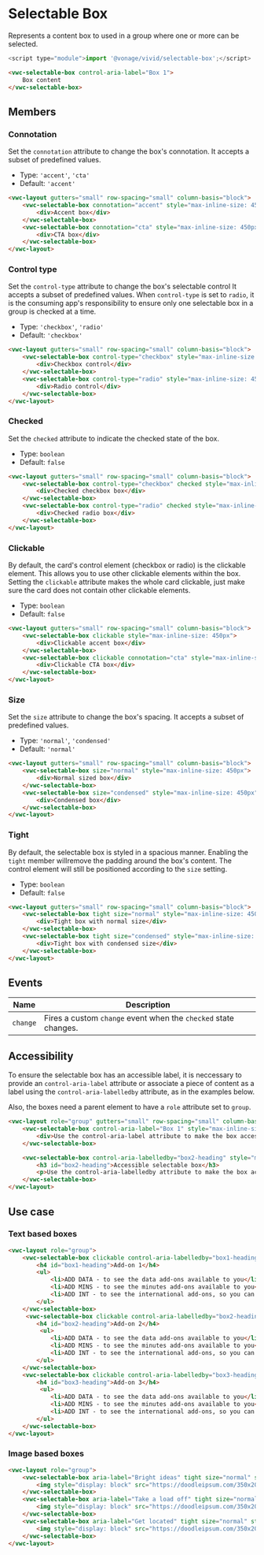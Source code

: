 # Selectable Box

Represents a content box to used in a group where one or more can be selected.

```js
<script type="module">import '@vonage/vivid/selectable-box';</script>
```

```html preview
<vwc-selectable-box control-aria-label="Box 1">
    Box content
</vwc-selectable-box>
```

## Members

### Connotation

Set the `connotation` attribute to change the box's connotation.
It accepts a subset of predefined values.

- Type: `'accent'`, `'cta'`
- Default: `'accent'`

```html preview
<vwc-layout gutters="small" row-spacing="small" column-basis="block">
    <vwc-selectable-box connotation="accent" style="max-inline-size: 450px">
        <div>Accent box</div>
    </vwc-selectable-box>
    <vwc-selectable-box connotation="cta" style="max-inline-size: 450px">
        <div>CTA box</div>
    </vwc-selectable-box>
</vwc-layout>
```

### Control type

Set the `control-type` attribute to change the box's selectable control
It accepts a subset of predefined values.
When `control-type` is set to `radio`, it is the consuming app's responsibility to ensure only one selectable box in a group is checked at a time.

- Type: `'checkbox'`, `'radio'`
- Default: `'checkbox'`

```html preview
<vwc-layout gutters="small" row-spacing="small" column-basis="block">
    <vwc-selectable-box control-type="checkbox" style="max-inline-size: 450px">
        <div>Checkbox control</div>
    </vwc-selectable-box>
    <vwc-selectable-box control-type="radio" style="max-inline-size: 450px">
        <div>Radio control</div>
    </vwc-selectable-box>
</vwc-layout>
```

### Checked

Set the `checked` attribute to indicate the checked state of the box.

- Type: `boolean`
- Default: `false`

```html preview
<vwc-layout gutters="small" row-spacing="small" column-basis="block">
    <vwc-selectable-box control-type="checkbox" checked style="max-inline-size: 450px">
        <div>Checked checkbox box</div>
    </vwc-selectable-box>
    <vwc-selectable-box control-type="radio" checked style="max-inline-size: 450px">
        <div>Checked radio box</div>
    </vwc-selectable-box>
</vwc-layout>
```

### Clickable

By default, the card's control element (checkbox or radio) is the clickable element. This allows you to use other clickable elements within the box.
Setting the `clickable` attribute makes the whole card clickable, just make sure the card does not contain other clickable elements.

- Type: `boolean`
- Default: `false`

```html preview
<vwc-layout gutters="small" row-spacing="small" column-basis="block">
    <vwc-selectable-box clickable style="max-inline-size: 450px">
        <div>Clickable accent box</div>
    </vwc-selectable-box>
    <vwc-selectable-box clickable connotation="cta" style="max-inline-size: 450px">
        <div>Clickable CTA box</div>
    </vwc-selectable-box>
</vwc-layout>
```

### Size

Set the `size` attribute to change the box's spacing.
It accepts a subset of predefined values.

- Type: `'normal'`, `'condensed'`
- Default: `'normal'`

```html preview
<vwc-layout gutters="small" row-spacing="small" column-basis="block">
    <vwc-selectable-box size="normal" style="max-inline-size: 450px">
        <div>Normal sized box</div>
    </vwc-selectable-box>
    <vwc-selectable-box size="condensed" style="max-inline-size: 450px">
        <div>Condensed box</div>
    </vwc-selectable-box>
</vwc-layout>
```

### Tight

By default, the selectable box is styled in a spacious manner. Enabling the `tight` member willremove the padding around the box's content. The control element will still be positioned according to the `size` setting.

- Type: `boolean`
- Default: `false`

```html preview
<vwc-layout gutters="small" row-spacing="small" column-basis="block">
    <vwc-selectable-box tight size="normal" style="max-inline-size: 450px">
        <div>Tight box with normal size</div>
    </vwc-selectable-box>
    <vwc-selectable-box tight size="condensed" style="max-inline-size: 450px">
        <div>Tight box with condensed size</div>
    </vwc-selectable-box>
</vwc-layout>
```

## Events

<div class="table-wrapper">

| Name | Description |
| ---- | ----------- |
| `change` | Fires a custom `change` event when the `checked` state changes. |

</div>

## Accessibility

To ensure the selectable box has an accessible label, it is neccessary to provide an `control-aria-label` attribute or associate a piece of content as a label using the `control-aria-labelledby` attribute, as in the examples below.

Also, the boxes need a parent element to have a `role` attribute set to `group`.

```html preview
<vwc-layout role="group" gutters="small" row-spacing="small" column-basis="block">
    <vwc-selectable-box control-aria-label="Box 1" style="max-inline-size: 450px">
        <div>Use the control-aria-label attribute to make the box accessible.</div>
    </vwc-selectable-box>

    <vwc-selectable-box control-aria-labelledby="box2-heading" style="max-inline-size: 450px">
        <h3 id="box2-heading">Accessible selectable box</h3>
        <p>Use the control-aria-labelledby attribute to make the box accessible.</p>
    </vwc-selectable-box>
</vwc-layout>
```

## Use case

### Text based boxes

```html preview
<vwc-layout role="group">
    <vwc-selectable-box clickable control-aria-labelledby="box1-heading" style="max-inline-size: 450px">
        <h4 id="box1-heading">Add-on 1</h4>
        <ul>
            <li>ADD DATA - to see the data add-ons available to you</li>
            <li>ADD MINS - to see the minutes add-ons available to you</li>
            <li>ADD INT - to see the international add-ons, so you can call abroad from the UK</li>
        </ul>
    </vwc-selectable-box>
     <vwc-selectable-box clickable control-aria-labelledby="box2-heading" style="max-inline-size: 450px">
        <h4 id="box2-heading">Add-on 2</h4>
         <ul>
            <li>ADD DATA - to see the data add-ons available to you</li>
            <li>ADD MINS - to see the minutes add-ons available to you</li>
            <li>ADD INT - to see the international add-ons, so you can call abroad from the UK</li>
        </ul>
    </vwc-selectable-box>
    <vwc-selectable-box clickable control-aria-labelledby="box3-heading" style="max-inline-size: 450px">
        <h4 id="box3-heading">Add-on 3</h4>
         <ul>
            <li>ADD DATA - to see the data add-ons available to you</li>
            <li>ADD MINS - to see the minutes add-ons available to you</li>
            <li>ADD INT - to see the international add-ons, so you can call abroad from the UK</li>
        </ul>
    </vwc-selectable-box>
</vwc-layout>
```

### Image based boxes

```html preview
<vwc-layout role="group">
    <vwc-selectable-box aria-label="Bright ideas" tight size="normal" style="inline-size: fit-content" clickable>
        <img style="display: block" src="https://doodleipsum.com/350x200?bg=C863D9&i=0b3f4112a9c5e358c439c4be74380e54" alt="Lots of ideas"/>
    </vwc-selectable-box>
    <vwc-selectable-box aria-label="Take a load off" tight size="normal" style="inline-size: fit-content" clickable>
        <img style="display: block" src="https://doodleipsum.com/350x200/flat?bg=EB765D&amp;i=7d5ed3bc0c215d1359b2a63d03cf1540" alt="Sitting on Floor"/>
    </vwc-selectable-box>
    <vwc-selectable-box aria-label="Get located" tight size="normal" style="inline-size: fit-content" clickable>
        <img style="display: block" src="https://doodleipsum.com/350x200?bg=7463D9&i=6af2fcb146f3b99cfa1371242b2eee55" alt="Get located"/>
    </vwc-selectable-box>
</vwc-layout>
```
